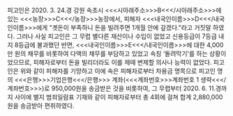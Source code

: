 피고인은 2020. 3. 24.경 강원 속초시 <<<시아래주소>>>B<<</시아래주소>>>에 있는 <<<농장>>>C<<</농장>>>농장에서, 피해자 <<<내국인이름>>>D<<</내국인이름>>>에게 "곗돈이 부족하니 돈을 빌려주면 1개월 안에 갚겠다."라고 거짓말 하였다.
그러나 사실 피고인은 그 무렵 별다른 재산이나 수입이 없었고 신용등급이 7등급 내지 8등급에 불과했던 반면, <<<내국인이름>>>E<<</내국인이름>>>에 대한 4,000만 원의 채무를 비롯하여 다액의 채무를 부담하고 있었고 속칭 ‘돌려막기'를 하는 상황이었으므로, 피해자로부터 돈을 빌리더라도 이를 제때 변제할 의사나 능력이 없었다.
피고인은 위와 같이 피해자를 기망하고 이에 속은 피해자로부터 차용금 명목으로 피고인 명의 <<<은행>>>기업은행<<</은행>>> 계좌(<<<계좌번호>>>계좌번호 1 생략<<</계좌번호>>>)로 950,000원을 송금받은 것을 비롯하여, 그 무렵부터 2020. 6. 11.경까지 사이에 별지 범죄일람표 기재와 같이 피해자로부터 총 4회에 걸쳐 합계 2,880,000원을 송금받아 편취하였다.